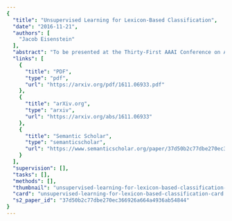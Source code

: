 ```yaml
---
{
  "title": "Unsupervised Learning for Lexicon-Based Classification",
  "date": "2016-11-21",
  "authors": [
    "Jacob Eisenstein"
  ],
  "abstract": "To be presented at the Thirty-First AAAI Conference on Artificial Intelligence (AAAI-17), February 4–9, 2017, San Francisco, California, USA.",
  "links": [
    {
      "title": "PDF",
      "type": "pdf",
      "url": "https://arxiv.org/pdf/1611.06933.pdf"
    },
    {
      "title": "arXiv.org",
      "type": "arxiv",
      "url": "https://arxiv.org/abs/1611.06933"
    },
    {
      "title": "Semantic Scholar",
      "type": "semanticscholar",
      "url": "https://www.semanticscholar.org/paper/37d50b2c77dbe270ec366926a664a4936ab54844"
    }
  ],
  "supervision": [],
  "tasks": [],
  "methods": [],
  "thumbnail": "unsupervised-learning-for-lexicon-based-classification-thumb.jpg",
  "card": "unsupervised-learning-for-lexicon-based-classification-card.jpg",
  "s2_paper_id": "37d50b2c77dbe270ec366926a664a4936ab54844"
}
---
```


